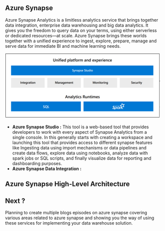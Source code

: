 
## Azure Synapse

Azure Synapse Analytics is a limitless analytics service that brings together data integration, enterprise data warehousing and big data analytics. It gives you the freedom to query data on your terms, using either serverless or dedicated resources—at scale. Azure Synapse brings these worlds together with a unified experience to ingest, explore, prepare, manage and serve data for immediate BI and machine learning needs.

![DW](https://github.com/gurditsingh/blog/blob/gh-pages/_screenshots/synapse-unified-platform.png?raw=true)

 - **Azure Synapse Studio :** This tool is a web-based tool that provides developers to work with every aspect of Synapse Analytics from a single console. In this generally starts with creating a workspace and launching this tool that provides access to different synapse features like Ingesting data using import mechanisms or data pipelines and create data flows, explore data using notebooks, analyze data with spark jobs or SQL scripts, and finally visualize data for reporting and dashboarding purposes.
 - **Azure Synapse Data Integration :** 







## Azure Synapse High-Level Architecture






## Next ?

Planning to create multiple blogs episodes on azure synapse covering various areas related to azure synapse and showing you the way of using these services for implementing your data warehouse solution.
<!--stackedit_data:
eyJoaXN0b3J5IjpbMjAzOTY5OTYyMSwxODg5ODA1MTQxLDE1Mz
Q5Nzg4NDIsNzE1MTY0NzAzLDE2NjY5NjA5MTgsLTIxMDEwNTY3
LC03MTE3MDgzNjEsLTM5NjcxNzI4Niw2ODU1MzA3OTEsNzE1Mz
AyNzUyLDE4NzQ3OTEzNDIsLTk4NDIxMzMxNywxNjMwMzI4ODUz
LC0xNTk1MjkxNTYsLTEyMjYyODA4ODcsLTE0Njk1MTIwMDgsLT
E2OTU1MTA2OTUsMzAzNzgzMjYxLDE0NTM4OTYwMTIsLTIwNTM3
NTQ2MjddfQ==
-->